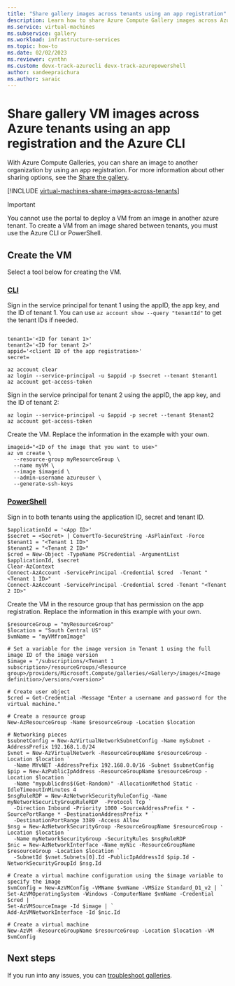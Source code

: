 ```yaml
---
title: "Share gallery images across tenants using an app registration"
description: Learn how to share Azure Compute Gallery images across Azure tenants using an app registration.
ms.service: virtual-machines
ms.subservice: gallery
ms.workload: infrastructure-services
ms.topic: how-to
ms.date: 02/02/2023
ms.reviewer: cynthn 
ms.custom: devx-track-azurecli devx-track-azurepowershell
author: sandeepraichura
ms.author: saraic
---
```

# Share gallery VM images across Azure tenants using an app registration and the Azure CLI

With Azure Compute Galleries, you can share an image to another organization by using an app registration. For more information about other sharing options, see the [Share the gallery](./share-gallery.md).

[!INCLUDE [virtual-machines-share-images-across-tenants](./includes/virtual-machines-share-images-across-tenants.md)]

> [!IMPORTANT]
> You cannot use the portal to deploy a VM from an image in another azure tenant. To create a VM from an image shared between tenants, you must use the Azure CLI or PowerShell.

## Create the VM

Select a tool below for creating the VM.
### [CLI](#tab/cli)

Sign in the service principal for tenant 1 using the appID, the app key, and the ID of tenant 1. You can use `az account show --query "tenantId"` to get the tenant IDs if needed.

```azurecli-interactive

tenant1='<ID for tenant 1>'
tenant2='<ID for tenant 2>'
appid='<client ID of the app registration>'
secret=

az account clear
az login --service-principal -u $appid -p $secret --tenant $tenant1
az account get-access-token 
```
 
Sign in the service principal for tenant 2 using the appID, the app key, and the ID of tenant 2:

```azurecli-interactive
az login --service-principal -u $appid -p secret --tenant $tenant2
az account get-access-token
```

Create the VM. Replace the information in the example with your own.

```azurecli-interactive
imageid="<ID of the image that you want to use>"
az vm create \
  --resource-group myResourceGroup \
  --name myVM \
  --image $imageid \
  --admin-username azureuser \
  --generate-ssh-keys
```


### [PowerShell](#tab/powershell)

Sign in to both tenants using the application ID, secret and tenant ID.

```azurepowershell-interactive
$applicationId = '<App ID>'
$secret = <Secret> | ConvertTo-SecureString -AsPlainText -Force
$tenant1 = "<Tenant 1 ID>"
$tenant2 = "<Tenant 2 ID>"
$cred = New-Object -TypeName PSCredential -ArgumentList $applicationId, $secret
Clear-AzContext
Connect-AzAccount -ServicePrincipal -Credential $cred  -Tenant "<Tenant 1 ID>"
Connect-AzAccount -ServicePrincipal -Credential $cred -Tenant "<Tenant 2 ID>"
```

Create the VM in the resource group that has permission on the app registration. Replace the information in this example with your own.



```azurepowershell-interactive
$resourceGroup = "myResourceGroup"
$location = "South Central US"
$vmName = "myVMfromImage"

# Set a variable for the image version in Tenant 1 using the full image ID of the image version
$image = "/subscriptions/<Tenant 1 subscription>/resourceGroups/<Resource group>/providers/Microsoft.Compute/galleries/<Gallery>/images/<Image definition>/versions/<version>"

# Create user object
$cred = Get-Credential -Message "Enter a username and password for the virtual machine."

# Create a resource group
New-AzResourceGroup -Name $resourceGroup -Location $location

# Networking pieces
$subnetConfig = New-AzVirtualNetworkSubnetConfig -Name mySubnet -AddressPrefix 192.168.1.0/24
$vnet = New-AzVirtualNetwork -ResourceGroupName $resourceGroup -Location $location `
  -Name MYvNET -AddressPrefix 192.168.0.0/16 -Subnet $subnetConfig
$pip = New-AzPublicIpAddress -ResourceGroupName $resourceGroup -Location $location `
  -Name "mypublicdns$(Get-Random)" -AllocationMethod Static -IdleTimeoutInMinutes 4
$nsgRuleRDP = New-AzNetworkSecurityRuleConfig -Name myNetworkSecurityGroupRuleRDP  -Protocol Tcp `
  -Direction Inbound -Priority 1000 -SourceAddressPrefix * -SourcePortRange * -DestinationAddressPrefix * `
  -DestinationPortRange 3389 -Access Allow
$nsg = New-AzNetworkSecurityGroup -ResourceGroupName $resourceGroup -Location $location `
  -Name myNetworkSecurityGroup -SecurityRules $nsgRuleRDP
$nic = New-AzNetworkInterface -Name myNic -ResourceGroupName $resourceGroup -Location $location `
  -SubnetId $vnet.Subnets[0].Id -PublicIpAddressId $pip.Id -NetworkSecurityGroupId $nsg.Id

# Create a virtual machine configuration using the $image variable to specify the image
$vmConfig = New-AzVMConfig -VMName $vmName -VMSize Standard_D1_v2 | `
Set-AzVMOperatingSystem -Windows -ComputerName $vmName -Credential $cred | `
Set-AzVMSourceImage -Id $image | `
Add-AzVMNetworkInterface -Id $nic.Id

# Create a virtual machine
New-AzVM -ResourceGroupName $resourceGroup -Location $location -VM $vmConfig
```

## Next steps

If you run into any issues, you can [troubleshoot galleries](troubleshooting-shared-images.md).